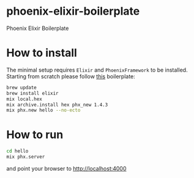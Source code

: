 # phoenix-elixir-boilerplate
Phoenix Elixir Boilerplate

# How to install
The minimal setup requires `Elixir` and `PhoenixFramework` to be installed. Starting from scratch please follow [this](https://gist.github.com/loretoparisi/7f6f0bccf35551850068d9206fa7c8c6) boilerplate:

```sh
brew update
brew install elixir
mix local.hex
mix archive.install hex phx_new 1.4.3
mix phx.new hello --no-ecto
```

# How to run

```sh
cd hello
mix phx.server
```

and point your browser to [http://localhost:4000](http://localhost:4000)
